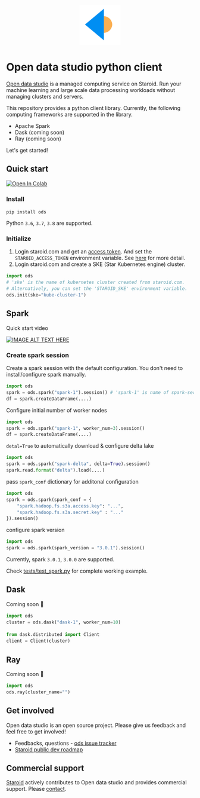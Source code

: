 <br />
<center>
  <img src="https://github.com/open-datastudio/datastudio/raw/master/docs/_static/open-datastudio-logo.png" width="110px"/>
</center>

# Open data studio python client

[Open data studio](https://open-datastudio.io) is a managed computing service on Staroid. Run your machine learning and large scale data processing workloads without managing clusters and servers.

This repository provides a python client library.
Currently, the following computing frameworks are supported in the library.

 - Apache Spark
 - Dask (coming soon)
 - Ray (coming soon)

Let's get started!


## Quick start

[![Open In Colab](https://colab.research.google.com/assets/colab-badge.svg)](https://colab.research.google.com/github/open-datastudio/ods/blob/master/notebook/open-data-studio.ipynb)

### Install

```
pip install ods
```

Python `3.6`, `3.7`, `3.8` are supported.

### Initialize

1. Login staroid.com and get an [access token](https://staroid.com/settings/accesstokens). And set the `STAROID_ACCESS_TOKEN` environment variable. See [here](https://github.com/staroids/staroid-python#configuration) for more detail.
2. Login staroid.com and create a SKE (Star Kubernetes engine) cluster.

```python
import ods
# 'ske' is the name of kubernetes cluster created from staroid.com.
# Alternatively, you can set the 'STAROID_SKE' environment variable.
ods.init(ske="kube-cluster-1")
```

## Spark

Quick start video

[![IMAGE ALT TEXT HERE](https://img.youtube.com/vi/J43qKJnp_N8/0.jpg)](https://www.youtube.com/watch?v=J43qKJnp_N8)

### Create spark session
Create a spark session with the default configuration.
You don't need to install/configure spark manually.

```python
import ods
spark = ods.spark("spark-1").session() # 'spark-1' is name of spark-serverless instance to create.
df = spark.createDataFrame(....)
```

Configure initial number of worker nodes

```python
import ods
spark = ods.spark("spark-1", worker_num=3).session()
df = spark.createDataFrame(....)
```

`detal=True` to automatically download & configure delta lake

```python
import ods
spark = ods.spark("spark-delta", delta=True).session()
spark.read.format("delta").load(....)
```

pass `spark_conf` dictionary for additonal configuration

```python
import ods
spark = ods.spark(spark_conf = {
    "spark.hadoop.fs.s3a.access.key": "...",
    "spark.hadoop.fs.s3a.secret.key" : "..."
}).session()
```

configure spark version

```python
import ods
spark = ods.spark(spark_version = "3.0.1").session()
```

Currently, spark `3.0.1`, `3.0.0` are supported.


Check [tests/test_spark.py](https://github.com/open-datastudio/ods/blob/master/tests/test_spark.py) for complete working example.

## Dask

Coming soon 🚛

```python
import ods
cluster = ods.dask("dask-1", worker_num=10)

from dask.distributed import Client
client = Client(cluster)
```

## Ray

Coming soon 🚛

```python
import ods
ods.ray(cluster_name="")
```

## Get involved

Open data studio is an open source project. Please give us feedback and feel free to get involved!

 - Feedbacks, questions - [ods issue tracker](https://github.com/open-datastudio/ods/issues)
 - [Staroid public dev roadmap](https://github.com/staroids/community/projects/1)


## Commercial support

[Staroid](https://staroid.com) actively contributes to Open data studio and provides commercial support. Please [contact](https://staroid.com/site/contact).
